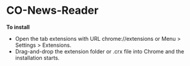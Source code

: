 # CO-News-Reader
**To install**

* Open the tab extensions with URL chrome://extensions or Menu > Settings > Extensions.
* Drag-and-drop the extension folder or .crx file into Chrome and the installation starts.

